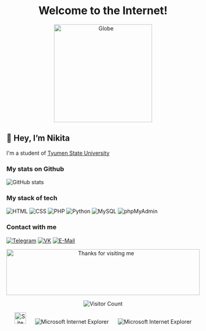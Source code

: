 <div align="center">
  <h1>Welcome to the Internet!</h1>
  <img alt="Globe" height="256" width="256" src="https://github.com/BrunnerLivio/brunnerlivio/raw/master/images/globe.gif">
</div>

## 👋 Hey, I’m **Nikita**
I'm a student of  [Tyumen State University](https://utmn.ru/)




### My stats on Github
![GitHub stats](https://github-readme-stats.vercel.app/api?username=gand0lfl&show_icons=true&hide=prs,issues,contribs&theme=dark)

### My stack of tech
![HTML](https://img.shields.io/badge/-HTML-333?style=for-the-badge&logo=html5)
![CSS](https://img.shields.io/badge/-CSS-333?style=for-the-badge&logo=css3&logoColor=blue)
![PHP](https://img.shields.io/badge/-PHP-333?style=for-the-badge&logo=PHP)
![Python](https://img.shields.io/badge/-Python-333?style=for-the-badge&logo=PYTHON)
![MySQL](https://img.shields.io/badge/-MySQL-333?style=for-the-badge&logo=MYSQL)
![phpMyAdmin](https://img.shields.io/badge/-phpMyAdmin-333?style=for-the-badge&logo=PHPMYADMIN)


### Contact with me
[![Telegram](https://img.shields.io/badge/-Telegram-333?style=for-the-badge&logo=telegram&logoColor=27A0D9)](https://t.me/gandolfl)
[![VK](https://img.shields.io/badge/-VK-333?style=for-the-badge&logo=Vk&logoColor=27A0D9)](https://vk.com/getskills1337)
[![E-Mail](https://img.shields.io/badge/-Email-333?style=for-the-badge&logo=thunderbird&logoColor=27A0D9)](mailto:33dipoltv33@gmail.com)


<div align="center">
</div>

<!-- Footer -->

<div align="center">

<img height="120" alt="Thanks for visiting me" width="100%" src="https://raw.githubusercontent.com/BrunnerLivio/brunnerlivio/master/images/marquee.svg" />
<br />

![Visitor Count](https://profile-counter.glitch.me/gand0lfl/count.svg)


<img src="https://raw.githubusercontent.com/BrunnerLivio/brunnerlivio/master/images/notepad.gif" alt="Site created with Notepad" height="30" />
<!-- "margin-right: whatever;" -->
<span>&nbsp;&nbsp;&nbsp;&nbsp;</span>  
<img src="https://raw.githubusercontent.com/BrunnerLivio/brunnerlivio/master/images/ie_logo.gif" alt="Microsoft Internet Explorer" />
<span>&nbsp;&nbsp;&nbsp;&nbsp;</span>  
<img src="https://raw.githubusercontent.com/BrunnerLivio/brunnerlivio/master/images/noframes.gif" alt="Microsoft Internet Explorer" />

</div>
